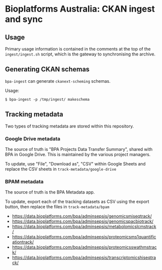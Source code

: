 # Bioplatforms Australia: CKAN ingest and sync

## Usage

Primary usage information is contained in the comments at the
top of the ```ingest/ingest.sh``` script, which is the gateway
to synchronising the archive.

## Generating CKAN schemas

`bpa-ingest` can generate `ckanext-scheming` schemas.

Usage:

```
$ bpa-ingest -p /tmp/ingest/ makeschema
```

## Tracking metadata

Two types of tracking metadata are stored within this repository.

### Google Drive metadata

The source of truth is "BPA Projects Data Transfer Summary", shared
with BPA in Google Drive. This is maintained by the various project
managers.

To update, use "File", "Download as", "CSV" within Google Sheets 
and replace the CSV sheets in `track-metadata/google-drive`

### BPAM metadata

The source of truth is the BPA Metadata app.

To update, export each of the tracking datasets as CSV using the
export button, then replace the files in `track-metadata/bpam`

 - https://data.bioplatforms.com/bpa/adminsepsis/genomicsmiseqtrack/
 - https://data.bioplatforms.com/bpa/adminsepsis/genomicspacbiotrack/
 - https://data.bioplatforms.com/bpa/adminsepsis/metabolomicslcmstrack/
 - https://data.bioplatforms.com/bpa/adminsepsis/proteomicsms1quantificationtrack/
 - https://data.bioplatforms.com/bpa/adminsepsis/proteomicsswathmstrack/
 - https://data.bioplatforms.com/bpa/adminsepsis/transcriptomicshiseqtrack/

